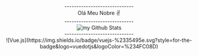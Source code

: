 
<div align="center">
  <div>-----------------------------</div>
  <div>Olá Meu Nobre ✌</div>
  <div>-----------------------------</div>
<img align="center" src="https://github-readme-stats.vercel.app/api?username=jeffersonsebastiao&include_all_commits=true&count_private=true&show_icons=true&line_height=20&title_color=2B5BBD&icon_color=1124BB&text_color=A1A1A1&bg_color=0,000000,130F40" alt="my Github Stats"/>
   <div>-----------------------------</div>
  <div>![Vue.js](https://img.shields.io/badge/vuejs-%2335495e.svg?style=for-the-badge&logo=vuedotjs&logoColor=%234FC08D)</div>

</div>
